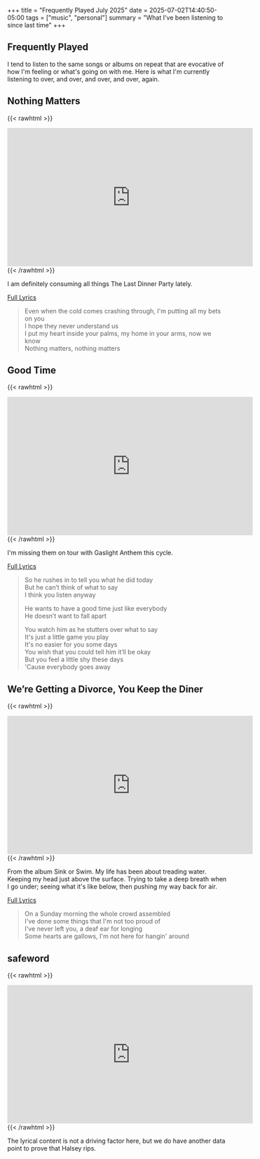 +++
title = "Frequently Played July 2025"
date = 2025-07-02T14:40:50-05:00
tags = ["music", "personal"]
summary = "What I've been listening to since last time"
+++

## Frequently Played

I tend to listen to the same songs or albums on repeat that are evocative of how I'm feeling or what's going on with me. Here is what I'm currently listening to over, and over, and over, and over, again.

## Nothing Matters

{{< rawhtml >}}
<iframe width="560" height="315" src="https://www.youtube.com/embed/yFo5BiroJYI?si=5w39AOF6xE0vyarm" title="YouTube video player" frameborder="0" allow="accelerometer; autoplay; clipboard-write; encrypted-media; gyroscope; picture-in-picture; web-share" referrerpolicy="strict-origin-when-cross-origin" allowfullscreen></iframe>
{{< /rawhtml >}}

I am definitely consuming all things The Last Dinner Party lately.

[Full Lyrics](https://genius.com/The-last-dinner-party-nothing-matters-lyrics)

> Even when the cold comes crashing through, I'm putting all my bets on you  
> I hope they never understand us  
> I put my heart inside your palms, my home in your arms, now we know  
> Nothing matters, nothing matters  

## Good Time

{{< rawhtml >}}
<iframe width="560" height="315" src="https://www.youtube.com/embed/ldaJyOGDBag?si=XCuvMbWgfVaEhWHs" title="YouTube video player" frameborder="0" allow="accelerometer; autoplay; clipboard-write; encrypted-media; gyroscope; picture-in-picture; web-share" referrerpolicy="strict-origin-when-cross-origin" allowfullscreen></iframe>
{{< /rawhtml >}}

I'm missing them on tour with Gaslight Anthem this cycle.

[Full Lyrics](https://genius.com/Counting-crows-good-time-lyrics)

> So he rushes in to tell you what he did today  
> But he can’t think of what to say  
> I think you listen anyway  
> 
> He wants to have a good time just like everybody  
> He doesn’t want to fall apart  
> 
> You watch him as he stutters over what to say  
> It's just a little game you play  
> It's no easier for you some days  
> You wish that you could tell him it’ll be okay  
> But you feel a little shy these days  
> 'Cause everybody goes away  

## We’re Getting a Divorce, You Keep the Diner

{{< rawhtml >}}
<iframe width="560" height="315" src="https://www.youtube.com/embed/P6WscA8oaKc?si=Bl8VW00UYfiR4fFk" title="YouTube video player" frameborder="0" allow="accelerometer; autoplay; clipboard-write; encrypted-media; gyroscope; picture-in-picture; web-share" referrerpolicy="strict-origin-when-cross-origin" allowfullscreen></iframe>
{{< /rawhtml >}}

From the album Sink or Swim. My life has been about treading water. Keeping my head just above the surface. Trying to take a deep breath when I go under; seeing what it's like below, then pushing my way back for air.

[Full Lyrics](https://genius.com/The-gaslight-anthem-were-getting-a-divorce-you-keep-the-diner-lyrics)

> On a Sunday morning the whole crowd assembled  
> I've done some things that I'm not too proud of  
> I've never left you, a deaf ear for longing  
> Some hearts are gallows, I'm not here for hangin' around  

## safeword

{{< rawhtml >}}
<iframe width="560" height="315" src="https://www.youtube.com/embed/UZQQwU8QA68?si=1xRSN73_eGJvwiP9" title="YouTube video player" frameborder="0" allow="accelerometer; autoplay; clipboard-write; encrypted-media; gyroscope; picture-in-picture; web-share" referrerpolicy="strict-origin-when-cross-origin" allowfullscreen></iframe>
{{< /rawhtml >}}

The lyrical content is not a driving factor here, but we do have another data
point to prove that Halsey rips.
